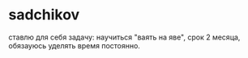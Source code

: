 # sadchikov
ставлю для себя задачу: научиться "ваять на яве", срок 2 месяца, обязауюсь уделять время постоянно. 

